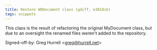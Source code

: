 ```yaml
---
title: Restore WODocument class (gdiff, e3818cb)
tags: snippets
---
```


This class is the result of refactoring the original MyDocument class, but due to an oversight the renamed files weren't added to the repository.

Signed-off-by: Greg Hurrell &lt;greg@hurrell.net&gt;
